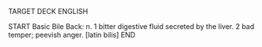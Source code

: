 TARGET DECK
ENGLISH

START
Basic
Bile
Back: n. 1 bitter digestive fluid secreted by the liver. 2 bad temper; peevish anger. [latin bilis]
END
